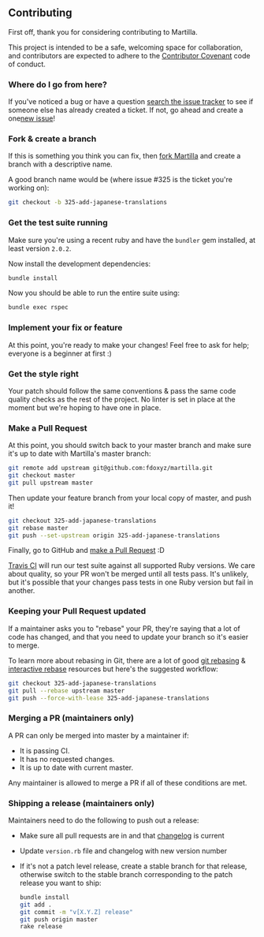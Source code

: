## Contributing

First off, thank you for considering contributing to Martilla.

This project is intended to be a safe, welcoming space for collaboration, and contributors are expected to adhere to the [Contributor Covenant](http://contributor-covenant.org) code of conduct.

### Where do I go from here?

If you've noticed a bug or have a question [search the issue tracker](https://github.com/activeadmin/activeadmin/issues?q=) to see if someone else has already created a ticket. If not, go ahead and create a one[new
issue](https://github.com/fdoxyz/martilla/issues/new/choose)!

### Fork & create a branch

If this is something you think you can fix, then [fork Martilla](https://help.github.com/articles/fork-a-repo) and create
a branch with a descriptive name.

A good branch name would be (where issue #325 is the ticket you're working on):

```sh
git checkout -b 325-add-japanese-translations
```

### Get the test suite running

Make sure you're using a recent ruby and have the `bundler` gem installed, at
least version `2.0.2`.

Now install the development dependencies:

```sh
bundle install
```

Now you should be able to run the entire suite using:

```sh
bundle exec rspec
```

### Implement your fix or feature

At this point, you're ready to make your changes! Feel free to ask for help;
everyone is a beginner at first :)

### Get the style right

Your patch should follow the same conventions & pass the same code quality
checks as the rest of the project. No linter is set in place at the moment but we're hoping to have one in place.

### Make a Pull Request

At this point, you should switch back to your master branch and make sure it's
up to date with Martilla's master branch:

```sh
git remote add upstream git@github.com:fdoxyz/martilla.git
git checkout master
git pull upstream master
```

Then update your feature branch from your local copy of master, and push it!

```sh
git checkout 325-add-japanese-translations
git rebase master
git push --set-upstream origin 325-add-japanese-translations
```

Finally, go to GitHub and [make a Pull Request](https://help.github.com/articles/creating-a-pull-request) :D

[Travis CI](https://travis-ci.org/) will run our test suite against all supported Ruby versions. We care
about quality, so your PR won't be merged until all tests pass. It's unlikely,
but it's possible that your changes pass tests in one Ruby version but fail in
another.

### Keeping your Pull Request updated

If a maintainer asks you to "rebase" your PR, they're saying that a lot of code
has changed, and that you need to update your branch so it's easier to merge.

To learn more about rebasing in Git, there are a lot of good [git rebasing](http://git-scm.com/book/en/Git-Branching-Rebasing)
& [interactive rebase](https://help.github.com/articles/interactive-rebase) resources but here's the suggested workflow:

```sh
git checkout 325-add-japanese-translations
git pull --rebase upstream master
git push --force-with-lease 325-add-japanese-translations
```

### Merging a PR (maintainers only)

A PR can only be merged into master by a maintainer if:

* It is passing CI.
* It has no requested changes.
* It is up to date with current master.

Any maintainer is allowed to merge a PR if all of these conditions are
met.

### Shipping a release (maintainers only)

Maintainers need to do the following to push out a release:

* Make sure all pull requests are in and that [changelog](https://github.com/fdoxyz/martilla/blob/master/CHANGELOG.md) is current
* Update `version.rb` file and changelog with new version number
* If it's not a patch level release, create a stable branch for that release,
  otherwise switch to the stable branch corresponding to the patch release you
  want to ship:

  ```sh
  bundle install
  git add .
  git commit -m "v[X.Y.Z] release"
  git push origin master
  rake release
  ```
